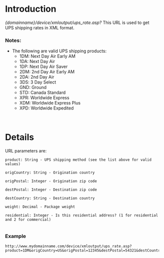 # Introduction #

_{domainname}/device/xmloutput/ups\_rate.asp?_
This URL is used to get UPS shipping rates in XML format.

### Notes: ###
  * The following are valid UPS shipping products:
    * 1DM: Next Day Air Early AM
    * 1DA: Next Day Air
    * 1DP: Next Day Air Saver
    * 2DM: 2nd Day Air Early AM
    * 2DA: 2nd Day Air
    * 3DS: 3 Day Select
    * GND: Ground
    * STD: Canada Standard
    * XPR: Worldwide Express
    * XDM: Worldwide Express Plus
    * XPD: Worldwide Expedited

<br>

<h1>Details</h1>

URL parameters are:<br>
<pre><code>product: String - UPS shipping method (see the list above for valid values)<br>
origCountry: String - Origination country<br>
origPostal: Integer - Origination zip code<br>
destPostal: Integer - Destination zip code<br>
destCountry: String - Destination country<br>
weight: Decimal - Package weight<br>
residential: Integer - Is this residential address? (1 for residential and 2 for commercial)<br>
</code></pre>

<h3>Example</h3>
<pre><code>http://www.mydomainname.com/device/xmloutput/ups_rate.asp?product=1DM&amp;origCountry=US&amp;origPostal=12345&amp;destPostal=54321&amp;destCountry=US&amp;weight=2.5&amp;residential=1<br>
</code></pre>